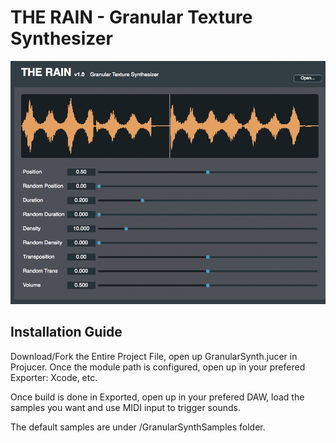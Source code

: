 # THE RAIN - Granular Texture Synthesizer

![alt text](https://github.com/ywu663/2018-MUSI6106-Final-Project-Granular-Synth/blob/master/assets/plugin-screenshot.png)

Installation Guide
-----------------------------------
Download/Fork the Entire Project File, open up GranularSynth.jucer in Projucer.
Once the module path is configured, open up in your prefered Exporter: Xcode, etc.

Once build is done in Exported, open up in your prefered DAW, load the samples you want and use MIDI input to trigger sounds.

The default samples are under /GranularSynthSamples folder.
